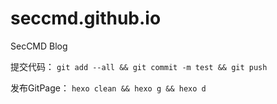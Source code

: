 # seccmd.github.io
SecCMD Blog

提交代码：
`git add --all && git commit -m test && git push`

发布GitPage：
`hexo clean && hexo g && hexo d`